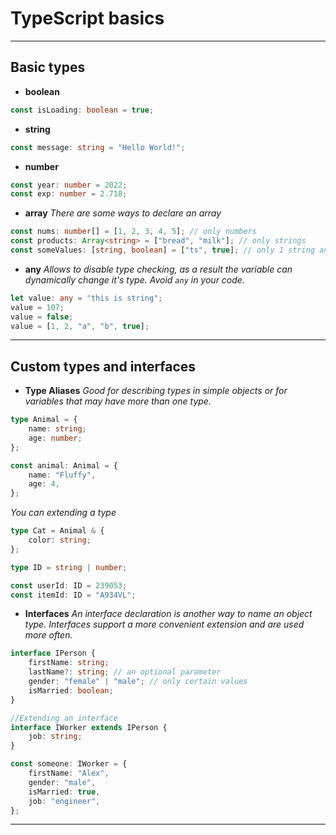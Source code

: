 # TypeScript basics

---

## Basic types

-   **boolean**

```ts
const isLoading: boolean = true;
```

-   **string**

```ts
const message: string = "Hello World!";
```

-   **number**

```ts
const year: number = 2022;
const exp: number = 2.718;
```

-   **array**
    _There are some ways to declare an array_

```ts
const nums: number[] = [1, 2, 3, 4, 5]; // only numbers
const products: Array<string> = ["bread", "milk"]; // only strings
const someValues: [string, boolean] = ["ts", true]; // only 1 string and 1 boolean
```

-   **any**
    _Allows to disable type checking, as a result the variable can dynamically change it's type. Avoid `any` in your code._

```ts
let value: any = "this is string";
value = 107;
value = false;
value = [1, 2, "a", "b", true];
```

---

## Custom types and interfaces

-   **Type Aliases**
    _Good for describing types in simple objects or for variables that may have more than one type._

```ts
type Animal = {
    name: string;
    age: number;
};

const animal: Animal = {
    name: "Fluffy",
    age: 4,
};
```

_You can extending a type_

```ts
type Cat = Animal & {
    color: string;
};
```

```ts
type ID = string | number;

const userId: ID = 239053;
const itemId: ID = "A934VL";
```

-   **Interfaces**
    _An interface declaration is another way to name an object type. Interfaces support a more convenient extension and are used more often._

```ts
interface IPerson {
    firstName: string;
    lastName?: string; // an optional parameter
    gender: "female" | "male"; // only certain values
    isMarried: boolean;
}

//Extending an interface
interface IWorker extends IPerson {
    job: string;
}

const someone: IWorker = {
    firstName: "Alex",
    gender: "male",
    isMarried: true,
    job: "engineer",
};
```

---
